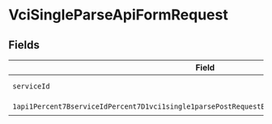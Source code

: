 # VciSingleParseApiFormRequest


## Fields

| Field                                                                                                                                                                                                                       | Type                                                                                                                                                                                                                        | Required                                                                                                                                                                                                                    | Description                                                                                                                                                                                                                 |
| --------------------------------------------------------------------------------------------------------------------------------------------------------------------------------------------------------------------------- | --------------------------------------------------------------------------------------------------------------------------------------------------------------------------------------------------------------------------- | --------------------------------------------------------------------------------------------------------------------------------------------------------------------------------------------------------------------------- | --------------------------------------------------------------------------------------------------------------------------------------------------------------------------------------------------------------------------- |
| `serviceId`                                                                                                                                                                                                                 | *String*                                                                                                                                                                                                                    | :heavy_check_mark:                                                                                                                                                                                                          | A service ID.                                                                                                                                                                                                               |
| `1api1Percent7BserviceIdPercent7D1vci1single1parsePostRequestBodyContentApplication1jsonSchema`                                                                                                                             | [1api1Percent7BserviceIdPercent7D1vci1single1parsePostRequestBodyContentApplication1jsonSchema](../../models/components/Oneapi1Percent7BserviceIdPercent7D1vci1single1parsePostRequestBodyContentApplication1jsonSchema.md) | :heavy_check_mark:                                                                                                                                                                                                          | N/A                                                                                                                                                                                                                         |